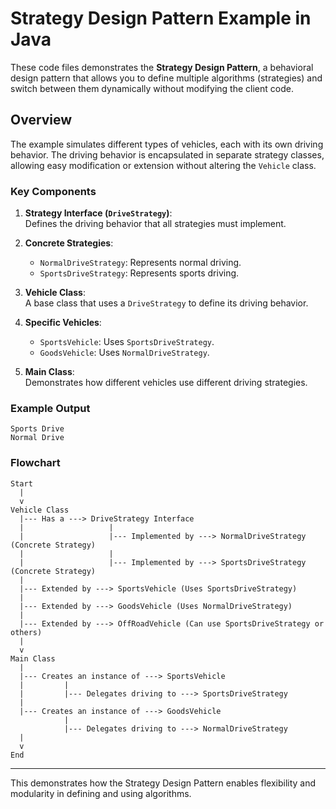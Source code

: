 # Strategy Design Pattern Example in Java

These code files demonstrates the **Strategy Design Pattern**, a behavioral design pattern that allows you to define multiple algorithms (strategies) and switch between them dynamically without modifying the client code.

## Overview

The example simulates different types of vehicles, each with its own driving behavior. The driving behavior is encapsulated in separate strategy classes, allowing easy modification or extension without altering the `Vehicle` class.

### Key Components

1. **Strategy Interface (`DriveStrategy`)**:  
   Defines the driving behavior that all strategies must implement.

2. **Concrete Strategies**:  
   - `NormalDriveStrategy`: Represents normal driving.  
   - `SportsDriveStrategy`: Represents sports driving.

3. **Vehicle Class**:  
   A base class that uses a `DriveStrategy` to define its driving behavior.

4. **Specific Vehicles**:  
   - `SportsVehicle`: Uses `SportsDriveStrategy`.  
   - `GoodsVehicle`: Uses `NormalDriveStrategy`.  

5. **Main Class**:  
   Demonstrates how different vehicles use different driving strategies.

### Example Output

```text
Sports Drive
Normal Drive
```

### Flowchart

```
Start
  |
  v
Vehicle Class
  |--- Has a ---> DriveStrategy Interface
  |                   |
  |                   |--- Implemented by ---> NormalDriveStrategy (Concrete Strategy)
  |                   |
  |                   |--- Implemented by ---> SportsDriveStrategy (Concrete Strategy)
  |
  |--- Extended by ---> SportsVehicle (Uses SportsDriveStrategy)
  |
  |--- Extended by ---> GoodsVehicle (Uses NormalDriveStrategy)
  |
  |--- Extended by ---> OffRoadVehicle (Can use SportsDriveStrategy or others)
  |
  v
Main Class
  |
  |--- Creates an instance of ---> SportsVehicle
  |         |
  |         |--- Delegates driving to ---> SportsDriveStrategy
  |
  |--- Creates an instance of ---> GoodsVehicle
            |
            |--- Delegates driving to ---> NormalDriveStrategy
  |
  v
End
```

---

This demonstrates how the Strategy Design Pattern enables flexibility and modularity in defining and using algorithms.